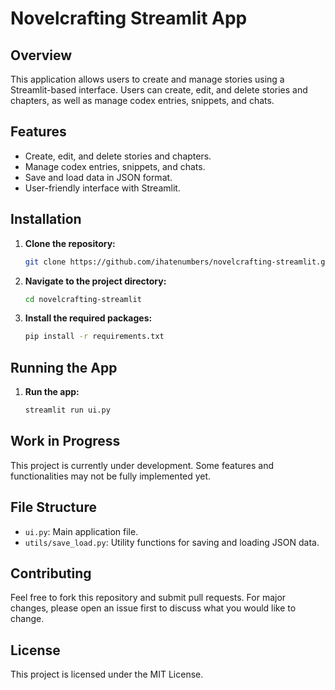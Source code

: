 # Novelcrafting Streamlit App

## Overview

This application allows users to create and manage stories using a Streamlit-based interface. Users can create, edit, and delete stories and chapters, as well as manage codex entries, snippets, and chats.

## Features

- Create, edit, and delete stories and chapters.
- Manage codex entries, snippets, and chats.
- Save and load data in JSON format.
- User-friendly interface with Streamlit.

## Installation

1. **Clone the repository:**
   ```bash
   git clone https://github.com/ihatenumbers/novelcrafting-streamlit.git
   ```

2. **Navigate to the project directory:**
   ```bash
   cd novelcrafting-streamlit
   ```

3. **Install the required packages:**
   ```bash
   pip install -r requirements.txt
   ```

## Running the App

1. **Run the app:**
   ```bash
   streamlit run ui.py
   ```

## Work in Progress

This project is currently under development. Some features and functionalities may not be fully implemented yet.

## File Structure

- `ui.py`: Main application file.
- `utils/save_load.py`: Utility functions for saving and loading JSON data.

## Contributing

Feel free to fork this repository and submit pull requests. For major changes, please open an issue first to discuss what you would like to change.

## License

This project is licensed under the MIT License.
